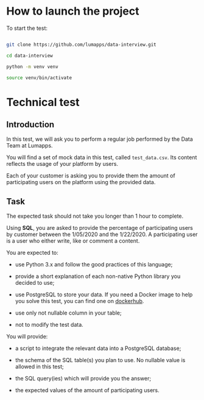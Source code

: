 
# How to launch the project

To start the test:

```bash

git clone https://github.com/lumapps/data-interview.git

cd data-interview

python -m venv venv

source venv/bin/activate

```

# Technical test

## Introduction

In this test, we will ask you to perform a regular job performed by the Data Team at Lumapps.

You will find a set of mock data in this test, called `test_data.csv`. Its content reflects the usage of your platform by users.

Each of your customer is asking you to provide them the amount of participating users on the platform using the provided data.

## Task

The expected task should not take you longer than 1 hour to complete.

Using **SQL**, you are asked to provide the percentage of participating users by customer between the 1/05/2020 and the 1/22/2020. A participating user is a user who either write, like or comment a content.

You are expected to:

- use Python 3.x and follow the good practices of this language;

- provide a short explanation of each non-native Python library you decided to use;

- use PostgreSQL to store your data. If you need a Docker image to help you solve this test, you can find one on [dockerhub](https://hub.docker.com/_/postgres).

- use only not nullable column in your table;

- not to modify the test data.

You will provide:

- a script to integrate the relevant data into a PostgreSQL database;

- the schema of the SQL table(s) you plan to use. No nullable value is allowed in this test;

- the SQL query(ies) which will provide you the answer;

- the expected values of the amount of participating users.
